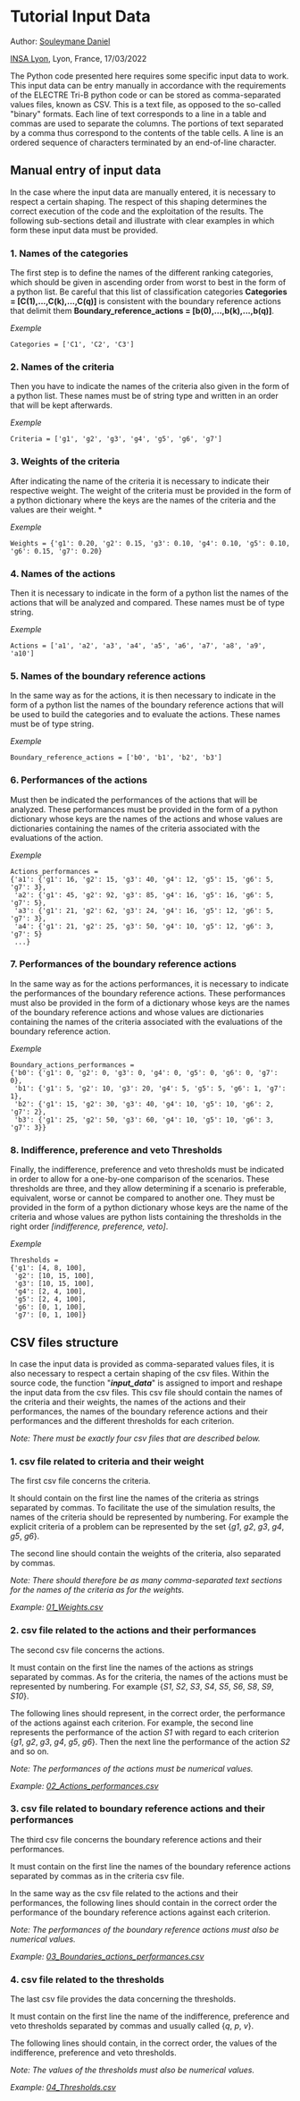 # Tutorial Input Data

Author: [Souleymane Daniel](mailto:souleymane.daniel@insa-lyon.fr)

[INSA Lyon](https://www.insa-lyon.fr), Lyon, France, 17/03/2022

The Python code presented here requires some specific input data to work. This input data can be entry manually in accordance with the requirements of the ELECTRE Tri-B python code or can be stored as comma-separated values files, known as CSV. This is a text file, as opposed to the so-called "binary" formats. Each line of text corresponds to a line in a table and commas are used to separate the columns. The portions of text separated by a comma thus correspond to the contents of the table cells. A line is an ordered sequence of characters terminated by an end-of-line character.

## Manual entry of input data

In the case where the input data are manually entered, it is necessary to respect a certain shaping. The respect of this shaping determines the correct execution of the code and the exploitation of the results. The following sub-sections detail and illustrate with clear examples in which form these input data must be provided.

### 1. Names of the categories

The first step is to define the names of the different ranking categories, which should be given in ascending order from worst to best in the form of a python list. Be careful that this list of classification categories **Categories = [C(1),...,C(k),...,C(q)]** is consistent with the boundary reference actions that delimit them **Boundary_reference_actions = [b(0),...,b(k),...,b(q)]**.

*Exemple*

    Categories = ['C1', 'C2', 'C3']

### 2. Names of the criteria

Then you have to indicate the names of the criteria also given in the form of a python list. These names must be of string type and written in an order that will be kept afterwards. 

*Exemple*

    Criteria = ['g1', 'g2', 'g3', 'g4', 'g5', 'g6', 'g7']

### 3. Weights of the criteria

After indicating the name of the criteria it is necessary to indicate their respective weight. The weight of the criteria must be provided in the form of a python dictionary where the keys are the names of the criteria and the values are their weight. *

*Exemple*

    Weights = {'g1': 0.20, 'g2': 0.15, 'g3': 0.10, 'g4': 0.10, 'g5': 0.10, 'g6': 0.15, 'g7': 0.20}

### 4. Names of the actions

Then it is necessary to indicate in the form of a python list the names of the actions that will be analyzed and compared. These names must be of type string.

*Exemple*

    Actions = ['a1', 'a2', 'a3', 'a4', 'a5', 'a6', 'a7', 'a8', 'a9', 'a10']

### 5. Names of the boundary reference actions

In the same way as for the actions, it is then necessary to indicate in the form of a python list the names of the boundary reference actions that will be used to build the categories and to evaluate the actions. These names must be of type string.

*Exemple* 
    
    Boundary_reference_actions = ['b0', 'b1', 'b2', 'b3']

### 6. Performances of the actions

Must then be indicated the performances of the actions that will be analyzed. These performances must be provided in the form of a python dictionary whose keys are the names of the actions and whose values are dictionaries containing the names of the criteria associated with the evaluations of the action.

*Exemple*
    
    Actions_performances =
    {'a1': {'g1': 16, 'g2': 15, 'g3': 40, 'g4': 12, 'g5': 15, 'g6': 5, 'g7': 3},
     'a2': {'g1': 45, 'g2': 92, 'g3': 85, 'g4': 16, 'g5': 16, 'g6': 5, 'g7': 5},
     'a3': {'g1': 21, 'g2': 62, 'g3': 24, 'g4': 16, 'g5': 12, 'g6': 5, 'g7': 3},
     'a4': {'g1': 21, 'g2': 25, 'g3': 50, 'g4': 10, 'g5': 12, 'g6': 3, 'g7': 5}
     ...}

### 7. Performances of the boundary reference actions

In the same way as for the actions performances, it is necessary to indicate the performances of the boundary reference actions. These performances must also be provided in the form of a dictionary whose keys are the names of the boundary reference actions and whose values are dictionaries containing the names of the criteria associated with the evaluations of the boundary reference action.

*Exemple*
    
    Boundary_actions_performances =
    {'b0': {'g1': 0, 'g2': 0, 'g3': 0, 'g4': 0, 'g5': 0, 'g6': 0, 'g7': 0},
     'b1': {'g1': 5, 'g2': 10, 'g3': 20, 'g4': 5, 'g5': 5, 'g6': 1, 'g7': 1},
     'b2': {'g1': 15, 'g2': 30, 'g3': 40, 'g4': 10, 'g5': 10, 'g6': 2, 'g7': 2},
     'b3': {'g1': 25, 'g2': 50, 'g3': 60, 'g4': 10, 'g5': 10, 'g6': 3, 'g7': 3}}

### 8. Indifference, preference and veto Thresholds

Finally, the indifference, preference and veto thresholds must be indicated in order to allow for a one-by-one comparison of the scenarios. These thresholds are three, and they allow determining if a scenario is preferable, equivalent, worse or cannot be compared to another one. They must be provided in the form of a python dictionary whose keys are the name of the criteria and whose values are python lists containing the thresholds in the right order *[indifference, preference, veto]*.

*Exemple*

    Thresholds =
    {'g1': [4, 8, 100],
     'g2': [10, 15, 100],
     'g3': [10, 15, 100],
     'g4': [2, 4, 100],
     'g5': [2, 4, 100],
     'g6': [0, 1, 100],
     'g7': [0, 1, 100]}

## CSV files structure

In case the input data is provided as comma-separated values files, it is also necessary to respect a certain shaping of the csv files. Within the source code, the function "***input_data***" is assigned to import and reshape the input data from the csv files. This csv file should contain the names of the criteria and their weights, the names of the actions and their performances, the names of the boundary reference actions and their performances and the different thresholds for each criterion.

*Note: There must be exactly four csv files that are described below.*

### 1. csv file related to criteria and their weight

The first csv file concerns the criteria. 

It should contain on the first line the names of the criteria as strings separated by commas. To facilitate the use of the simulation results, the names of the criteria should be represented by numbering. For example the explicit criteria of a problem can be represented by the set {*g1*, *g2*, *g3*, *g4*, *g5*, *g6*}.

The second line should contain the weights of the criteria, also separated by commas. 

*Note: There should therefore be as many comma-separated text sections for the names of the criteria as for the weights.*

*Example: [01_Weights.csv](01_Weights.csv)*

### 2. csv file related to the actions and their performances

The second csv file concerns the actions.

It must contain on the first line the names of the actions as strings separated by commas. As for the criteria, the names of the actions must be represented by numbering. For example {*S1*, *S2*, *S3*, *S4*, *S5*, *S6*, *S8*, *S9*, *S10*}.

The following lines should represent, in the correct order, the performance of the actions against each criterion. For example, the second line represents the performance of the action *S1* with regard to each criterion {*g1*, *g2*, *g3*, *g4*, *g5*, *g6*}. Then the next line the performance of the action *S2* and so on.

*Note: The performances of the actions must be numerical values.*

*Example: [02_Actions_performances.csv](02_Actions_performances.csv)*

### 3. csv file related to boundary reference actions and their performances

The third csv file concerns the boundary reference actions and their performances.

It must contain on the first line the names of the boundary reference actions separated by commas as in the criteria csv file.

In the same way as the csv file related to the actions and their performances, the following lines should contain in the correct order the performance of the boundary reference actions against each criterion.

*Note: The performances of the boundary reference actions must also be numerical values.*

*Example: [03_Boundaries_actions_performances.csv](03_Boundaries_actions_performances.csv)*

### 4. csv file related to the thresholds

The last csv file provides the data concerning the thresholds.

It must contain on the first line the name of the indifference, preference and veto thresholds separated by commas and usually called {*q*, *p*, *v*}.

The following lines should contain, in the correct order, the values of the indifference, preference and veto thresholds.

*Note: The values of the thresholds must also be numerical values.*

*Example: [04_Thresholds.csv](04_Thresholds.csv)*
